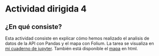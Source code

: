 # Actividad dirigida 4
## ¿En qué consiste?
Esta actividad consiste en explicar cómo hemos realizado el analisis de datos de la API con Pandas y el mapa con Folium. La tarea se visualiza en [mi cuaderno de jupyter](https://github.com/nebrijas/periodismodedatos-eiderlpz/blob/main/api-pandas-folium-2.ipynb). 
También está disponible el [mapa](https://github.com/nebrijas/periodismodedatos-eiderlpz/blob/main/mapa.html) en html.  
